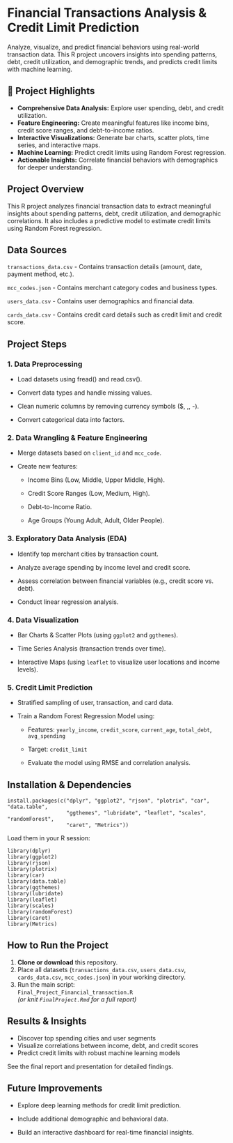 # Financial Transactions Analysis & Credit Limit Prediction

Analyze, visualize, and predict financial behaviors using real-world transaction data. This R project uncovers insights into spending patterns, debt, credit utilization, and demographic trends, and predicts credit limits with machine learning.

## 🚀 Project Highlights

- **Comprehensive Data Analysis:** Explore user spending, debt, and credit utilization.
- **Feature Engineering:** Create meaningful features like income bins, credit score ranges, and debt-to-income ratios.
- **Interactive Visualizations:** Generate bar charts, scatter plots, time series, and interactive maps.
- **Machine Learning:** Predict credit limits using Random Forest regression.
- **Actionable Insights:** Correlate financial behaviors with demographics for deeper understanding.

## Project Overview

This R project analyzes financial transaction data to extract meaningful insights about spending patterns, debt, credit utilization, and demographic correlations. It also includes a predictive model to estimate credit limits using Random Forest regression.

## Data Sources
`transactions_data.csv` - Contains transaction details (amount, date, payment method, etc.).

`mcc_codes.json` - Contains merchant category codes and business types.

`users_data.csv` - Contains user demographics and financial data.

`cards_data.csv` - Contains credit card details such as credit limit and credit score.

## Project Steps

### 1. Data Preprocessing
- Load datasets using fread() and read.csv().

- Convert data types and handle missing values.

- Clean numeric columns by removing currency symbols ($, ,, -).

- Convert categorical data into factors.

### 2. Data Wrangling & Feature Engineering
- Merge datasets based on `client_id` and `mcc_code`.

- Create new features:

  - Income Bins (Low, Middle, Upper Middle, High).

  - Credit Score Ranges (Low, Medium, High).

  - Debt-to-Income Ratio.

  - Age Groups (Young Adult, Adult, Older People).

### 3. Exploratory Data Analysis (EDA)
- Identify top merchant cities by transaction count.

- Analyze average spending by income level and credit score.

- Assess correlation between financial variables (e.g., credit score vs. debt).

- Conduct linear regression analysis.

### 4. Data Visualization
- Bar Charts & Scatter Plots (using `ggplot2` and `ggthemes`).

- Time Series Analysis (transaction trends over time).

- Interactive Maps (using `leaflet` to visualize user locations and income levels).

### 5. Credit Limit Prediction

- Stratified sampling of user, transaction, and card data.

- Train a Random Forest Regression Model using:

  - Features: `yearly_income`, `credit_score`, `current_age`, `total_debt`, `avg_spending`

  - Target: `credit_limit`

  - Evaluate the model using RMSE and correlation analysis.

## Installation & Dependencies

```
install.packages(c("dplyr", "ggplot2", "rjson", "plotrix", "car", "data.table",
                   "ggthemes", "lubridate", "leaflet", "scales", "randomForest",
                   "caret", "Metrics"))
```
Load them in your R session:
```
library(dplyr)
library(ggplot2)
library(rjson)
library(plotrix)
library(car)
library(data.table)
library(ggthemes)
library(lubridate)
library(leaflet)
library(scales)
library(randomForest)
library(caret)
library(Metrics)
```
## How to Run the Project

1. **Clone or download** this repository.
2. Place all datasets (`transactions_data.csv`, `users_data.csv`, `cards_data.csv`, `mcc_codes.json`) in your working directory.
3. Run the main script:  
   `Final_Project_Financial_transaction.R`  
   *(or knit `FinalProject.Rmd` for a full report)*

## Results & Insights

- Discover top spending cities and user segments
- Visualize correlations between income, debt, and credit scores
- Predict credit limits with robust machine learning models

See the final report and presentation for detailed findings.


## Future Improvements
- Explore deep learning methods for credit limit prediction.

- Include additional demographic and behavioral data.

- Build an interactive dashboard for real-time financial insights.
